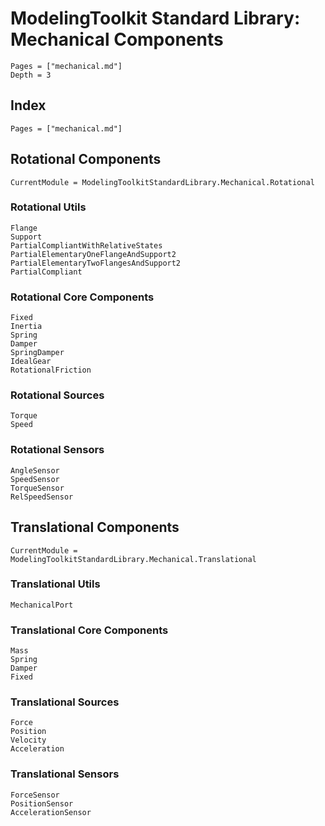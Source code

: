# ModelingToolkit Standard Library: Mechanical Components

```@contents
Pages = ["mechanical.md"]
Depth = 3
```

## Index

```@index
Pages = ["mechanical.md"]
```

## Rotational Components

```@meta
CurrentModule = ModelingToolkitStandardLibrary.Mechanical.Rotational
```

### Rotational Utils

```@docs
Flange
Support
PartialCompliantWithRelativeStates
PartialElementaryOneFlangeAndSupport2
PartialElementaryTwoFlangesAndSupport2
PartialCompliant
```

### Rotational Core Components

```@docs
Fixed
Inertia
Spring
Damper
SpringDamper
IdealGear
RotationalFriction
```

### Rotational Sources

```@docs
Torque
Speed
```

### Rotational Sensors

```@docs
AngleSensor
SpeedSensor
TorqueSensor
RelSpeedSensor
```

## Translational Components

```@meta
CurrentModule = ModelingToolkitStandardLibrary.Mechanical.Translational
```

### Translational Utils

```@docs
MechanicalPort
```

### Translational Core Components

```@docs
Mass
Spring
Damper
Fixed
```

### Translational Sources

```@docs
Force
Position
Velocity
Acceleration
```

### Translational Sensors

```@docs
ForceSensor
PositionSensor
AccelerationSensor
```
